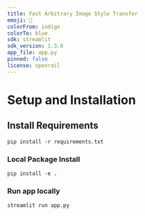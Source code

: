 ```yaml
---
title: Fast Arbitrary Image Style Transfer
emoji: 🎨
colorFrom: indigo
colorTo: blue
sdk: streamlit
sdk_version: 1.3.0
app_file: app.py
pinned: false
license: openrail
---
```


# Setup and Installation
## Install Requirements
```shell
pip install -r requirements.txt
```
### Local Package Install
```shell
pip install -e .
```
### Run app locally
```shell
streamlit run app.py
```